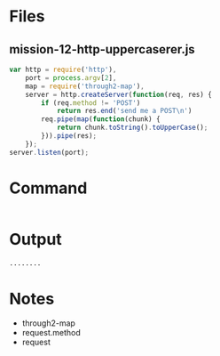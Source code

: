 # Files
## mission-12-http-uppercaserer.js
```js
var http = require('http'),
    port = process.argv[2],
    map = require('through2-map'),
    server = http.createServer(function(req, res) {
        if (req.method != 'POST')
            return res.end('send me a POST\n')
        req.pipe(map(function(chunk) {
            return chunk.toString().toUpperCase();
        })).pipe(res);
    });
server.listen(port);
```
# Command
```console

```
    
# Output
```html
........
```
    
# Notes
- through2-map
- request.method
- request